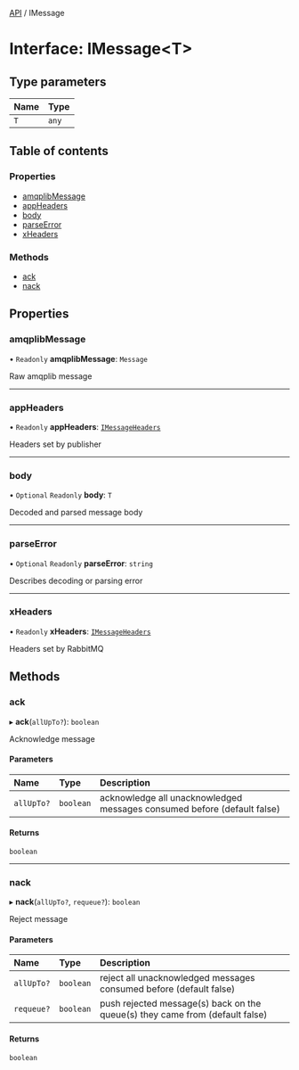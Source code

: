 [API](../api.md) / IMessage

# Interface: IMessage<T\>

## Type parameters

| Name | Type |
| :------ | :------ |
| `T` | `any` |

## Table of contents

### Properties

- [amqplibMessage](IMessage.md#amqplibmessage)
- [appHeaders](IMessage.md#appheaders)
- [body](IMessage.md#body)
- [parseError](IMessage.md#parseerror)
- [xHeaders](IMessage.md#xheaders)

### Methods

- [ack](IMessage.md#ack)
- [nack](IMessage.md#nack)

## Properties

### amqplibMessage

• `Readonly` **amqplibMessage**: `Message`

Raw amqplib message

___

### appHeaders

• `Readonly` **appHeaders**: [`IMessageHeaders`](IMessageHeaders.md)

Headers set by publisher

___

### body

• `Optional` `Readonly` **body**: `T`

Decoded and parsed message body

___

### parseError

• `Optional` `Readonly` **parseError**: `string`

Describes decoding or parsing error

___

### xHeaders

• `Readonly` **xHeaders**: [`IMessageHeaders`](IMessageHeaders.md)

Headers set by RabbitMQ

## Methods

### ack

▸ **ack**(`allUpTo?`): `boolean`

Acknowledge message

#### Parameters

| Name | Type | Description |
| :------ | :------ | :------ |
| `allUpTo?` | `boolean` | acknowledge all unacknowledged messages consumed before (default false) |

#### Returns

`boolean`

___

### nack

▸ **nack**(`allUpTo?`, `requeue?`): `boolean`

Reject message

#### Parameters

| Name | Type | Description |
| :------ | :------ | :------ |
| `allUpTo?` | `boolean` | reject all unacknowledged messages consumed before (default false) |
| `requeue?` | `boolean` | push rejected message(s) back on the queue(s) they came from (default false) |

#### Returns

`boolean`
